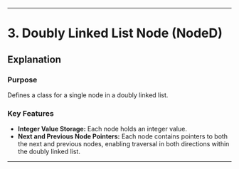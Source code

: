 
---

# 3. Doubly Linked List Node (NodeD)

## Explanation

### Purpose
Defines a class for a single node in a doubly linked list.

### Key Features
- **Integer Value Storage:** Each node holds an integer value.
- **Next and Previous Node Pointers:** Each node contains pointers to both the next and previous nodes, enabling traversal in both directions within the doubly linked list.
---